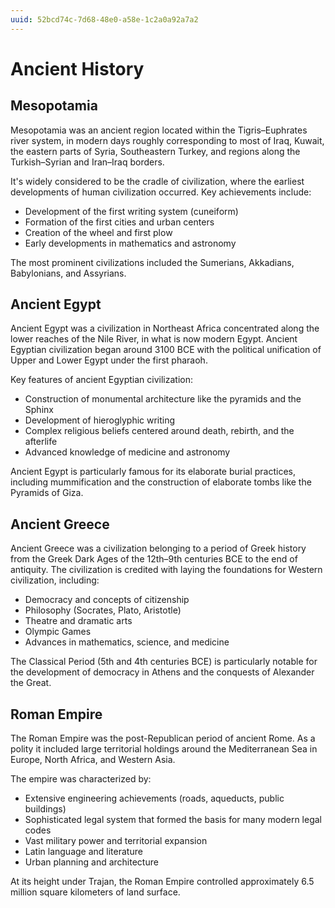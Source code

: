 ```yaml
---
uuid: 52bcd74c-7d68-48e0-a58e-1c2a0a92a7a2
---
```


# Ancient History

## Mesopotamia

Mesopotamia was an ancient region located within the Tigris–Euphrates river system, in modern days roughly corresponding to most of Iraq, Kuwait, the eastern parts of Syria, Southeastern Turkey, and regions along the Turkish–Syrian and Iran–Iraq borders.

It's widely considered to be the cradle of civilization, where the earliest developments of human civilization occurred. Key achievements include:

- Development of the first writing system (cuneiform)
- Formation of the first cities and urban centers
- Creation of the wheel and first plow
- Early developments in mathematics and astronomy

The most prominent civilizations included the Sumerians, Akkadians, Babylonians, and Assyrians.

## Ancient Egypt

Ancient Egypt was a civilization in Northeast Africa concentrated along the lower reaches of the Nile River, in what is now modern Egypt. Ancient Egyptian civilization began around 3100 BCE with the political unification of Upper and Lower Egypt under the first pharaoh.

Key features of ancient Egyptian civilization:

- Construction of monumental architecture like the pyramids and the Sphinx
- Development of hieroglyphic writing
- Complex religious beliefs centered around death, rebirth, and the afterlife
- Advanced knowledge of medicine and astronomy

Ancient Egypt is particularly famous for its elaborate burial practices, including mummification and the construction of elaborate tombs like the Pyramids of Giza.

## Ancient Greece

Ancient Greece was a civilization belonging to a period of Greek history from the Greek Dark Ages of the 12th–9th centuries BCE to the end of antiquity. The civilization is credited with laying the foundations for Western civilization, including:

- Democracy and concepts of citizenship
- Philosophy (Socrates, Plato, Aristotle)
- Theatre and dramatic arts
- Olympic Games
- Advances in mathematics, science, and medicine

The Classical Period (5th and 4th centuries BCE) is particularly notable for the development of democracy in Athens and the conquests of Alexander the Great.

## Roman Empire

The Roman Empire was the post-Republican period of ancient Rome. As a polity it included large territorial holdings around the Mediterranean Sea in Europe, North Africa, and Western Asia.

The empire was characterized by:

- Extensive engineering achievements (roads, aqueducts, public buildings)
- Sophisticated legal system that formed the basis for many modern legal codes
- Vast military power and territorial expansion
- Latin language and literature
- Urban planning and architecture

At its height under Trajan, the Roman Empire controlled approximately 6.5 million square kilometers of land surface. 